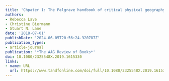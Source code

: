 ```yaml
---
title: 'Chpater 1: The Palgrave handbook of critical physical geography'
authors:
- Rebecca Lave
- Christine Biermann
- Stuart N. Lane
date: '2018-07-01'
publishDate: '2024-06-05T20:56:24.320787Z'
publication_types:
- article-journal
publication: '*The AAG Review of Books*'
doi: 10.1080/2325548X.2019.1615330
links:
- name: URL
  url: https://www.tandfonline.com/doi/full/10.1080/2325548X.2019.1615330
---
```

